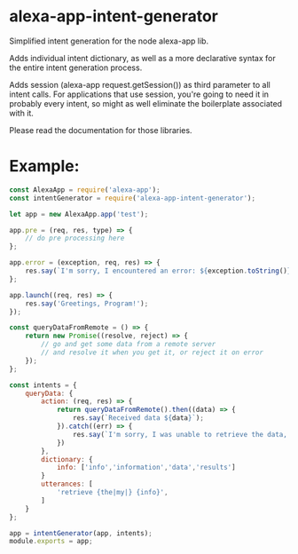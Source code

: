 # alexa-app-intent-generator

Simplified intent generation for the node alexa-app lib.

Adds individual intent dictionary, as well as a more declarative syntax for the entire
intent generation process.

Adds session (alexa-app request.getSession()) as third parameter to all intent calls.
For applications that use session, you're going to need it in probably every intent, so
might as well eliminate the boilerplate associated with it.

Please read the documentation for those libraries.

# Example:

```javascript
const AlexaApp = require('alexa-app');
const intentGenerator = require('alexa-app-intent-generator');

let app = new AlexaApp.app('test');

app.pre = (req, res, type) => {
    // do pre processing here
};

app.error = (exception, req, res) => {
    res.say(`I'm sorry, I encountered an error: ${exception.toString()}.}`);
};

app.launch((req, res) => {
    res.say('Greetings, Program!');
});

const queryDataFromRemote = () => {
    return new Promise((resolve, reject) => {
        // go and get some data from a remote server
        // and resolve it when you get it, or reject it on error
    });
};

const intents = {
    queryData: {
        action: (req, res) => {
            return queryDataFromRemote().then((data) => {
                res.say(`Received data ${data}`);
            }).catch((err) => {
                res.say(`I'm sorry, I was unable to retrieve the data, because ${JSON.stringify(err)}.`);
            })
        },
        dictionary: {
            info: ['info','information','data','results']
        }
        utterances: [
            'retrieve {the|my|} {info}',
        ]
    }
};

app = intentGenerator(app, intents);
module.exports = app;
```
